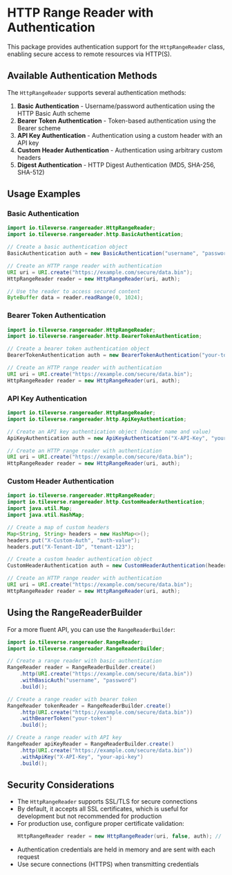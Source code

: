 # HTTP Range Reader with Authentication

This package provides authentication support for the `HttpRangeReader` class, enabling secure access to remote resources via HTTP(S).

## Available Authentication Methods

The `HttpRangeReader` supports several authentication methods:

1. **Basic Authentication** - Username/password authentication using the HTTP Basic Auth scheme
2. **Bearer Token Authentication** - Token-based authentication using the Bearer scheme
3. **API Key Authentication** - Authentication using a custom header with an API key
4. **Custom Header Authentication** - Authentication using arbitrary custom headers
5. **Digest Authentication** - HTTP Digest Authentication (MD5, SHA-256, SHA-512)

## Usage Examples

### Basic Authentication

```java
import io.tileverse.rangereader.HttpRangeReader;
import io.tileverse.rangereader.http.BasicAuthentication;

// Create a basic authentication object
BasicAuthentication auth = new BasicAuthentication("username", "password");

// Create an HTTP range reader with authentication
URI uri = URI.create("https://example.com/secure/data.bin");
HttpRangeReader reader = new HttpRangeReader(uri, auth);

// Use the reader to access secured content
ByteBuffer data = reader.readRange(0, 1024);
```

### Bearer Token Authentication

```java
import io.tileverse.rangereader.HttpRangeReader;
import io.tileverse.rangereader.http.BearerTokenAuthentication;

// Create a bearer token authentication object
BearerTokenAuthentication auth = new BearerTokenAuthentication("your-token-here");

// Create an HTTP range reader with authentication
URI uri = URI.create("https://example.com/secure/data.bin");
HttpRangeReader reader = new HttpRangeReader(uri, auth);
```

### API Key Authentication

```java
import io.tileverse.rangereader.HttpRangeReader;
import io.tileverse.rangereader.http.ApiKeyAuthentication;

// Create an API key authentication object (header name and value)
ApiKeyAuthentication auth = new ApiKeyAuthentication("X-API-Key", "your-api-key");

// Create an HTTP range reader with authentication
URI uri = URI.create("https://example.com/secure/data.bin");
HttpRangeReader reader = new HttpRangeReader(uri, auth);
```

### Custom Header Authentication

```java
import io.tileverse.rangereader.HttpRangeReader;
import io.tileverse.rangereader.http.CustomHeaderAuthentication;
import java.util.Map;
import java.util.HashMap;

// Create a map of custom headers
Map<String, String> headers = new HashMap<>();
headers.put("X-Custom-Auth", "auth-value");
headers.put("X-Tenant-ID", "tenant-123");

// Create a custom header authentication object
CustomHeaderAuthentication auth = new CustomHeaderAuthentication(headers);

// Create an HTTP range reader with authentication
URI uri = URI.create("https://example.com/secure/data.bin");
HttpRangeReader reader = new HttpRangeReader(uri, auth);
```

## Using the RangeReaderBuilder

For a more fluent API, you can use the `RangeReaderBuilder`:

```java
import io.tileverse.rangereader.RangeReader;
import io.tileverse.rangereader.RangeReaderBuilder;

// Create a range reader with basic authentication
RangeReader reader = RangeReaderBuilder.create()
    .http(URI.create("https://example.com/secure/data.bin"))
    .withBasicAuth("username", "password")
    .build();

// Create a range reader with bearer token
RangeReader tokenReader = RangeReaderBuilder.create()
    .http(URI.create("https://example.com/secure/data.bin"))
    .withBearerToken("your-token")
    .build();

// Create a range reader with API key
RangeReader apiKeyReader = RangeReaderBuilder.create()
    .http(URI.create("https://example.com/secure/data.bin"))
    .withApiKey("X-API-Key", "your-api-key")
    .build();
```

## Security Considerations

- The `HttpRangeReader` supports SSL/TLS for secure connections
- By default, it accepts all SSL certificates, which is useful for development but not recommended for production
- For production use, configure proper certificate validation:
  ```java
  HttpRangeReader reader = new HttpRangeReader(uri, false, auth); // false = don't trust all certificates
  ```
- Authentication credentials are held in memory and are sent with each request
- Use secure connections (HTTPS) when transmitting credentials